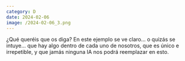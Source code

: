 ```yaml
--- 
category: D 
date: 2024-02-06 
image: /2024-02-06_3.png 
--- 
```


¿Qué queréis que os diga? En este ejemplo se ve claro... o quizás se intuye... que hay algo dentro de cada uno de nosotros, que es único e irrepetible, y que jamás ninguna IA nos podrá reemplazar en esto.